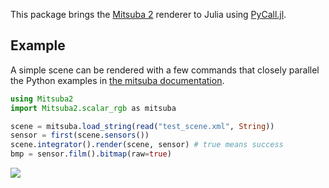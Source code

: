 
This package brings the [Mitsuba 2](https://www.mitsuba-renderer.org/) renderer to Julia using [PyCall.jl](https://github.com/JuliaPy/PyCall.jl).

## Example

A simple scene can be rendered with a few commands that closely parallel the Python examples in [the mitsuba documentation](https://mitsuba2.readthedocs.io/en/latest/src/python_interface/intro.html).

```julia
using Mitsuba2
import Mitsuba2.scalar_rgb as mitsuba

scene = mitsuba.load_string(read("test_scene.xml", String))
sensor = first(scene.sensors())
scene.integrator().render(scene, sensor) # true means success
bmp = sensor.film().bitmap(raw=true)
```

![](https://i.imgur.com/yu12tJt.png)

